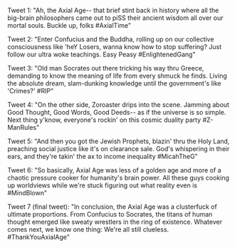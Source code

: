 Tweet 1:
"Ah, the Axial Age-- that brief stint back in history where all the big-brain philosophers came out to piSS their ancient wisdom all over our mortal souls. Buckle up, folks #AxialTime"

Tweet 2:
"Enter Confucius and the Buddha, rolling up on our collective consciousness like 'heY Losers, wanna know how to stop suffering? Just follow our ultra woke teachings. Easy Peasy #EnlightenedGang"

Tweet 3:
"Old man Socrates out there tricking his way thru Greece, demanding to know the meaning of life from every shmuck he finds. Living the absolute dream, slam-dunking knowledge until the government's like 'Crimes?' #RIP"

Tweet 4:
"On the other side, Zoroaster drips into the scene. Jamming about Good Thought, Good Words, Good Deeds-- as if the universe is so simple. Next thing y'know, everyone's rockin' on this cosmic duality party #Z-ManRules"

Tweet 5:
"And then you got the Jewish Prophets, blazin' thru the Holy Land, preaching social justice like it's on clearance sale. God's whispering in their ears, and they're takin' the ax to income inequality #MicahTheG"

Tweet 6:
"So basically, Axial Age was less of a golden age and more of a chaotic pressure cooker for humanity's brain power. All these guys cooking up worldviews while we're stuck figuring out what reality even is #MindBlown"

Tweet 7 (final tweet):
"In conclusion, the Axial Age was a clusterfuck of ultimate proportions. From Confucius to Socrates, the titans of human thought emerged like sweaty wrestlers in the ring of existence. Whatever comes next, we know one thing: We're all still clueless. #ThankYouAxialAge"